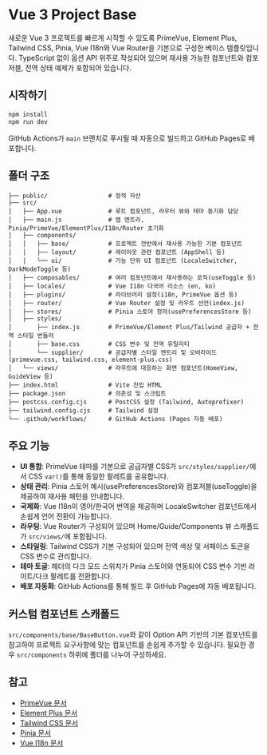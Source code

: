# Vue 3 Project Base

새로운 Vue 3 프로젝트를 빠르게 시작할 수 있도록 PrimeVue, Element Plus, Tailwind CSS, Pinia, Vue I18n와 Vue Router을 기본으로 구성한 베이스 템플릿입니다. TypeScript 없이 옵션 API 위주로 작성되어 있으며 재사용 가능한 컴포넌트와 컴포저블, 전역 상태 예제가 포함되어 있습니다.

## 시작하기

```bash
npm install
npm run dev
```

GitHub Actions가 `main` 브랜치로 푸시될 때 자동으로 빌드하고 GitHub Pages로 배포합니다.

## 폴더 구조

```
├── public/                 # 정적 자산
├── src/
│   ├── App.vue             # 루트 컴포넌트, 라우터 뷰와 테마 동기화 담당
│   ├── main.js             # 앱 엔트리, Pinia/PrimeVue/ElementPlus/I18n/Router 초기화
│   ├── components/
│   │   ├── base/           # 프로젝트 전반에서 재사용 가능한 기본 컴포넌트
│   │   ├── layout/         # 레이아웃 관련 컴포넌트 (AppShell 등)
│   │   └── ui/             # 기능 단위 UI 컴포넌트 (LocaleSwitcher, DarkModeToggle 등)
│   ├── composables/        # 여러 컴포넌트에서 재사용하는 로직(useToggle 등)
│   ├── locales/            # Vue I18n 다국어 리소스 (en, ko)
│   ├── plugins/            # 라이브러리 설정(i18n, PrimeVue 옵션 등)
│   ├── router/             # Vue Router 설정 및 라우트 선언(index.js)
│   ├── stores/             # Pinia 스토어 정의(usePreferencesStore 등)
│   ├── styles/
│       ├── index.js        # PrimeVue/Element Plus/Tailwind 공급자 + 전역 스타일 번들러
│       ├── base.css        # CSS 변수 및 전역 유틸리티
│       └── supplier/       # 공급자별 스타일 엔트리 및 오버라이드 (primevue.css, tailwind.css, element-plus.css)
│   └── views/              # 라우트에 대응하는 화면 컴포넌트(HomeView, GuideView 등)
├── index.html              # Vite 진입 HTML
├── package.json            # 의존성 및 스크립트
├── postcss.config.cjs      # PostCSS 설정 (Tailwind, Autoprefixer)
├── tailwind.config.cjs     # Tailwind 설정
└── .github/workflows/      # GitHub Actions (Pages 자동 배포)
```

## 주요 기능

- **UI 통합**: PrimeVue 테마를 기본으로 공급자별 CSS가 `src/styles/supplier/`에서 CSS `var()`를 통해 동일한 팔레트를 공유합니다.
- **상태 관리**: Pinia 스토어 예시(usePreferencesStore)와 컴포저블(useToggle)을 제공하여 재사용 패턴을 안내합니다.
- **국제화**: Vue I18n이 영어/한국어 번역을 제공하며 LocaleSwitcher 컴포넌트에서 손쉽게 언어 전환이 가능합니다.
- **라우팅**: Vue Router가 구성되어 있으며 Home/Guide/Components 뷰 스캐폴드가 `src/views/`에 포함됩니다.
- **스타일링**: Tailwind CSS가 기본 구성되어 있으며 전역 색상 및 서페이스 토큰을 CSS 변수로 관리합니다.
- **테마 토글**: 헤더의 다크 모드 스위치가 Pinia 스토어와 연동되어 CSS 변수 기반 라이트/다크 팔레트를 전환합니다.
- **배포 자동화**: GitHub Actions를 통해 빌드 후 GitHub Pages에 자동 배포됩니다.

## 커스텀 컴포넌트 스캐폴드

`src/components/base/BaseButton.vue`와 같이 Option API 기반의 기본 컴포넌트를 참고하여 프로젝트 요구사항에 맞는 컴포넌트를 손쉽게 추가할 수 있습니다. 필요한 경우 `src/components` 하위에 폴더를 나누어 구성하세요.

## 참고

- [PrimeVue 문서](https://primevue.org/)
- [Element Plus 문서](https://element-plus.org/)
- [Tailwind CSS 문서](https://tailwindcss.com/)
- [Pinia 문서](https://pinia.vuejs.org/)
- [Vue I18n 문서](https://vue-i18n.intlify.dev/)
